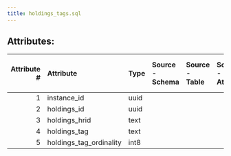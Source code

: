 ```yaml
---
title: holdings_tags.sql
---
```

## Attributes:

|   Attribute # | Attribute               | Type   | Source - Schema   | Source - Table   | Source - Attribute   | Source - Type   | Source - Multiple values   | Aggregation   | Description   | Notes   |
|--------------:|:------------------------|:-------|:------------------|:-----------------|:---------------------|:----------------|:---------------------------|:--------------|:--------------|:--------|
|             1 | instance_id             | uuid   |                   |                  |                      |                 |                            |               |               |         |
|             2 | holdings_id             | uuid   |                   |                  |                      |                 |                            |               |               |         |
|             3 | holdings_hrid           | text   |                   |                  |                      |                 |                            |               |               |         |
|             4 | holdings_tag            | text   |                   |                  |                      |                 |                            |               |               |         |
|             5 | holdings_tag_ordinality | int8   |                   |                  |                      |                 |                            |               |               |         |